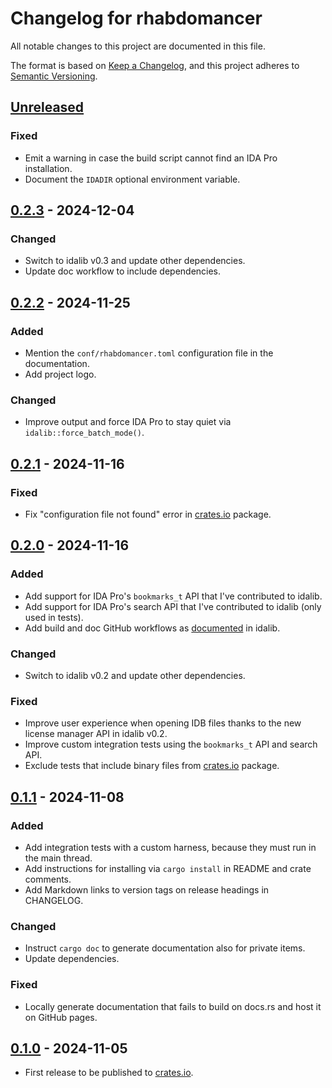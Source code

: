 # Changelog for rhabdomancer

All notable changes to this project are documented in this file.

The format is based on [Keep a Changelog](https://keepachangelog.com/en/1.1.0/),
and this project adheres to [Semantic Versioning](https://semver.org/spec/v2.0.0.html).

## [Unreleased]

### Fixed

* Emit a warning in case the build script cannot find an IDA Pro installation.
* Document the `IDADIR` optional environment variable.

## [0.2.3] - 2024-12-04

### Changed

* Switch to idalib v0.3 and update other dependencies.
* Update doc workflow to include dependencies.

## [0.2.2] - 2024-11-25

### Added

* Mention the `conf/rhabdomancer.toml` configuration file in the documentation.
* Add project logo.

### Changed

* Improve output and force IDA Pro to stay quiet via `idalib::force_batch_mode()`.

## [0.2.1] - 2024-11-16

### Fixed

* Fix "configuration file not found" error in [crates.io](https://crates.io/) package.

## [0.2.0] - 2024-11-16

### Added

* Add support for IDA Pro's `bookmarks_t` API that I've contributed to idalib.
* Add support for IDA Pro's search API that I've contributed to idalib (only used in tests).
* Add build and doc GitHub workflows as [documented](https://github.com/binarly-io/idalib/blob/master/GITHUB-ACTIONS.md)
  in idalib.

### Changed

* Switch to idalib v0.2 and update other dependencies.

### Fixed

* Improve user experience when opening IDB files thanks to the new license manager API in idalib v0.2.
* Improve custom integration tests using the `bookmarks_t` API and search API.
* Exclude tests that include binary files from [crates.io](https://crates.io/) package.

## [0.1.1] - 2024-11-08

### Added

* Add integration tests with a custom harness, because they must run in the main thread.
* Add instructions for installing via `cargo install` in README and crate comments.
* Add Markdown links to version tags on release headings in CHANGELOG.

### Changed

* Instruct `cargo doc` to generate documentation also for private items.
* Update dependencies.

### Fixed

* Locally generate documentation that fails to build on docs.rs and host it on GitHub pages.

## [0.1.0] - 2024-11-05

* First release to be published to [crates.io](https://crates.io/).

[unreleased]: https://github.com/0xdea/rhabdomancer/compare/v0.2.3...HEAD

[0.2.3]: https://github.com/0xdea/rhabdomancer/compare/v0.2.2...v0.2.3

[0.2.2]: https://github.com/0xdea/rhabdomancer/compare/v0.2.1...v0.2.2

[0.2.1]: https://github.com/0xdea/rhabdomancer/compare/v0.2.0...v0.2.1

[0.2.0]: https://github.com/0xdea/rhabdomancer/compare/v0.1.1...v0.2.0

[0.1.1]: https://github.com/0xdea/rhabdomancer/compare/v0.1.0...v0.1.1

[0.1.0]: https://github.com/0xdea/rhabdomancer/releases/tag/v0.1.0
